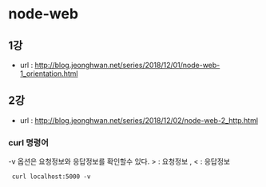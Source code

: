 # node-web

## 1강

- url : http://blog.jeonghwan.net/series/2018/12/01/node-web-1_orientation.html

## 2강

- url : http://blog.jeonghwan.net/series/2018/12/02/node-web-2_http.html

### curl 명령어

-v 옵션은 요청정보와 응답정보를 확인할수 있다. > : 요청정보 , < : 응답정보

```
 curl localhost:5000 -v
```
